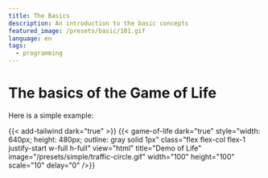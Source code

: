 ```yaml
---
title: The Basics
description: An introduction to the basic concepts
featured_image: /presets/basic/101.gif
language: en
tags:
  - programming
---
```


# The basics of the Game of Life

Here is a simple example:

{{< add-tailwind dark="true" >}}
{{< game-of-life
  dark="true"
  style="width: 640px; height: 480px; outline: gray solid 1px"
  class="flex flex-col flex-1 justify-start w-full h-full"
  view="html"
  title="Demo of Life"
  image="/presets/simple/traffic-circle.gif"
  width="100"
  height="100"
  scale="10"
  delay="0"
/>}}